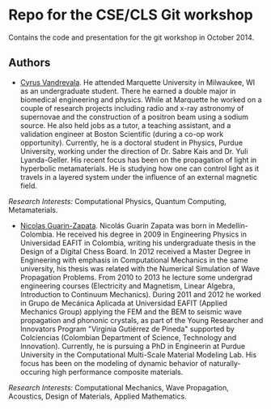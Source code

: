 Repo for the CSE/CLS Git workshop
==================================

Contains the code and presentation for the git workshop in October 2014.


## Authors
- [Cyrus Vandrevala](http://cyrusvandrevala.com/). He attended Marquette University in Milwaukee, WI as an undergraduate student. There he earned a double major in biomedical engineering and physics. While at Marquette he worked on a couple of research projects including radio and x-ray astronomy of supernovae and the construction of a positron beam using a sodium source. He also held jobs as a tutor, a teaching assistant, and a validation engineer at Boston Scientific (during a co-op work opportunity). Currently, he is a doctoral student in Physics, Purdue University, working under the direction of Dr. Sabre Kais and Dr. Yuli Lyanda-Geller. His recent focus has been on the propagation of light in hyperbolic metamaterials. He is studying how one can control light as it travels in a layered system under the influence of an external magnetic field.

*Research Interests:* Computational Physics, Quantum Computing, Metamaterials.

- [Nicolas Guarin-Zapata](https://sites.google.com/site/nicolasguarinz/). Nicolás Guarín Zapata was born in Medellín-Colombia. He received his degree in 2009 in Engineering Physics in Universidad EAFIT in Colombia, writing his undergraduate thesis in the Design of a Digital Chess Board.  In 2012 received a Master Degree in Engineering with emphasis in Computational Mechanics in the same university, his thesis was related with the Numerical Simulation of Wave Propagation Problems.  From 2010 to 2013 he lecture some undergrad engineering courses (Electricity and Magnetism, Linear Algebra, Introduction to Continuum Mechanics). During 2011 and 2012 he worked in Grupo de Mecánica Aplicada at Universidad EAFIT (Applied Mechanics Group) applying the FEM and the BEM to seismic wave propagation and phononic crystals, as part of the Young Researcher and Innovators Program "Virginia Gutiérrez de Pineda" supported by Colciencias (Colombian Department of Science, Technology and Innovation). Currently, he is pursuing a PhD in Engineerin at Purdue University in the Computational Multi-Scale Material Modeling Lab. His focus has been on the modeling of dynamic behavior of naturally-occuring high performance composite materials.

*Research Interests:* Computational Mechanics, Wave Propagation, Acoustics, Design of Materials, Applied Mathematics.
